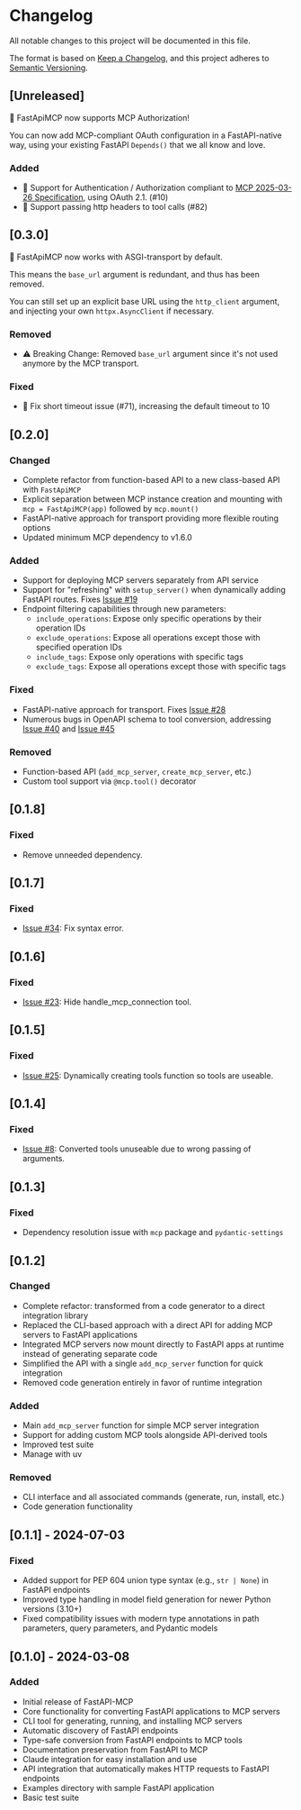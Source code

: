 # Changelog

All notable changes to this project will be documented in this file.

The format is based on [Keep a Changelog](https://keepachangelog.com/en/1.0.0/),
and this project adheres to [Semantic Versioning](https://semver.org/spec/v2.0.0.html).

## [Unreleased]

🚀 FastApiMCP now supports MCP Authorization!

You can now add MCP-compliant OAuth configuration in a FastAPI-native way, using your existing FastAPI `Depends()` that we all know and love.

### Added
- 🎉 Support for Authentication / Authorization compliant to [MCP 2025-03-26 Specification](https://modelcontextprotocol.io/specification/2025-03-26/basic/authorization), using OAuth 2.1. (#10)
- 🎉 Support passing http headers to tool calls (#82)

## [0.3.0]

🚀 FastApiMCP now works with ASGI-transport by default.

This means the `base_url` argument is redundant, and thus has been removed.

You can still set up an explicit base URL using the `http_client` argument, and injecting your own `httpx.AsyncClient` if necessary.

### Removed
- ⚠️ Breaking Change: Removed `base_url` argument since it's not used anymore by the MCP transport.

### Fixed
- 🐛 Fix short timeout issue (#71), increasing the default timeout to 10


## [0.2.0]

### Changed
- Complete refactor from function-based API to a new class-based API with `FastApiMCP`
- Explicit separation between MCP instance creation and mounting with `mcp = FastApiMCP(app)` followed by `mcp.mount()`
- FastAPI-native approach for transport providing more flexible routing options
- Updated minimum MCP dependency to v1.6.0

### Added
- Support for deploying MCP servers separately from API service
- Support for "refreshing" with `setup_server()` when dynamically adding FastAPI routes. Fixes [Issue #19](https://github.com/tadata-org/fastapi_mcp/issues/19)
- Endpoint filtering capabilities through new parameters:
  - `include_operations`: Expose only specific operations by their operation IDs
  - `exclude_operations`: Expose all operations except those with specified operation IDs
  - `include_tags`: Expose only operations with specific tags
  - `exclude_tags`: Expose all operations except those with specific tags

### Fixed
- FastAPI-native approach for transport. Fixes [Issue #28](https://github.com/tadata-org/fastapi_mcp/issues/28)
- Numerous bugs in OpenAPI schema to tool conversion, addressing [Issue #40](https://github.com/tadata-org/fastapi_mcp/issues/40) and [Issue #45](https://github.com/tadata-org/fastapi_mcp/issues/45)

### Removed
- Function-based API (`add_mcp_server`, `create_mcp_server`, etc.)
- Custom tool support via `@mcp.tool()` decorator

## [0.1.8]

### Fixed
- Remove unneeded dependency.

## [0.1.7]

### Fixed
- [Issue #34](https://github.com/tadata-org/fastapi_mcp/issues/34): Fix syntax error.

## [0.1.6]

### Fixed
- [Issue #23](https://github.com/tadata-org/fastapi_mcp/issues/23): Hide handle_mcp_connection tool.

## [0.1.5]

### Fixed
- [Issue #25](https://github.com/tadata-org/fastapi_mcp/issues/25): Dynamically creating tools function so tools are useable.

## [0.1.4]

### Fixed
- [Issue #8](https://github.com/tadata-org/fastapi_mcp/issues/8): Converted tools unuseable due to wrong passing of arguments.

## [0.1.3]

### Fixed
- Dependency resolution issue with `mcp` package and `pydantic-settings`

## [0.1.2]

### Changed
- Complete refactor: transformed from a code generator to a direct integration library
- Replaced the CLI-based approach with a direct API for adding MCP servers to FastAPI applications
- Integrated MCP servers now mount directly to FastAPI apps at runtime instead of generating separate code
- Simplified the API with a single `add_mcp_server` function for quick integration
- Removed code generation entirely in favor of runtime integration

### Added
- Main `add_mcp_server` function for simple MCP server integration
- Support for adding custom MCP tools alongside API-derived tools
- Improved test suite
- Manage with uv

### Removed
- CLI interface and all associated commands (generate, run, install, etc.)
- Code generation functionality

## [0.1.1] - 2024-07-03

### Fixed
- Added support for PEP 604 union type syntax (e.g., `str | None`) in FastAPI endpoints
- Improved type handling in model field generation for newer Python versions (3.10+)
- Fixed compatibility issues with modern type annotations in path parameters, query parameters, and Pydantic models

## [0.1.0] - 2024-03-08

### Added
- Initial release of FastAPI-MCP
- Core functionality for converting FastAPI applications to MCP servers
- CLI tool for generating, running, and installing MCP servers
- Automatic discovery of FastAPI endpoints
- Type-safe conversion from FastAPI endpoints to MCP tools
- Documentation preservation from FastAPI to MCP
- Claude integration for easy installation and use
- API integration that automatically makes HTTP requests to FastAPI endpoints
- Examples directory with sample FastAPI application
- Basic test suite